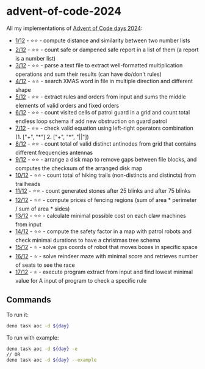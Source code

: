 # advent-of-code-2024

All my implementations of [Advent of Code days 2024](https://adventofcode.com/2024):

- [1/12](days/1/mod.ts) - ⭐⭐ - compute distance and similarity between two number lists
- [2/12](days/2/mod.ts) - ⭐⭐ - count safe or dampened safe report in a list of them (a report is a number list)
- [3/12](days/3/mod.ts) - ⭐⭐ - parse a text file to extract well-formatted multiplication operations and sum their results (can have do/don't rules)
- [4/12](days/4/mod.ts) - ⭐⭐ - search XMAS word in file in multiple direction and different shape
- [5/12](days/5/mod.ts) - ⭐⭐ - extract rules and orders from input and sums the middle elements of valid orders and fixed orders
- [6/12](days/6/mod.ts)  - ⭐⭐ - count visited cells of patrol guard in a grid and count total endless loop schema if add new obstruction on guard patrol
- [7/12](days/7/mod.ts)  - ⭐⭐ - check valid equation using left-right operators combination (1. ["+", "\*"] 2. ["+", "*", "||"])
- [8/12](days/8/mod.ts)  - ⭐⭐ - count total of valid distinct antinodes from grid that contains different frequencies antennas
- [9/12](days/9/mod.ts)  - ⭐⭐ - arrange a disk map to remove gaps between file blocks, and computes the checksum of the arranged disk map
- [10/12](days/10/mod.ts)  - ⭐⭐ - count total of hiking trails (non-distincts and distincts) from trailheads
- [11/12](days/11/mod.ts)  - ⭐⭐ - count generated stones after 25 blinks and after 75 blinks
- [12/12](days/12/mod.ts)  - ⭐⭐ - compute prices of fencing regions (sum of area \* perimeter / sum of area \* sides)
- [13/12](days/13/mod.ts)  - ⭐⭐ - calculate minimal possible cost on each claw machines from input  
- [14/12](days/14/mod.ts)  - ⭐⭐ - compute the safety factor in a map with patrol robots and check minimal durations to have a christmas tree schema
- [15/12](days/15/mod.ts)  - ⭐ - solve gps coords of robot that moves boxes in specific space
- [16/12](days/16/mod.ts)  - ⭐ - solve reindeer maze with minimal score and retrieves number of seats to see the race
- [17/12](days/17/mod.ts)  - ⭐ - execute program extract from input and find lowest minimal value for A input of program to check a specific rule

## Commands

To run it:

```sh
deno task aoc -d ${day}
```

To run with example:

```sh
deno task aoc -d ${day} -e
// OR
deno task aoc -d ${day} --example
```
